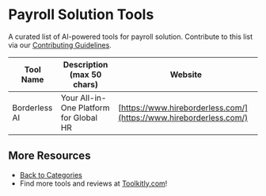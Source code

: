 # Payroll Solution Tools

A curated list of AI-powered tools for payroll solution. Contribute to this list via our [Contributing Guidelines](../CONTRIBUTING.md).

| Tool Name | Description (max 50 chars) | Website |
|-----------|----------------------------|---------|
| Borderless AI | Your All-in-One Platform for Global HR | [https://www.hireborderless.com/](https://www.hireborderless.com/) |

## More Resources
- [Back to Categories](https://github.com/ToolkitlyAI/awesome-ai-tools/blob/master/README.md)
- Find more tools and reviews at [Toolkitly.com](https://toolkitly.com)!
